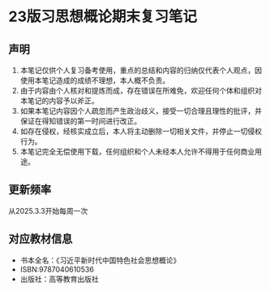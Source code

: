 # 23版习思想概论期末复习笔记
## 声明
1. 本笔记仅供个人复习备考使用，重点的总结和内容的归纳仅代表个人观点，因使用本笔记造成的成绩不理想，本人概不负责。
2. 由于内容由个人核对和提炼而成，存在错误在所难免，欢迎任何个体和组织对本笔记的内容予以斧正。
3. 如果本笔记内容因个人疏忽而产生政治歧义，接受一切合理且理性的批评，并保证在得知错误的第一时间进行改正。
4. 如存在侵权，经核实成立后，本人将主动删除一切相关文件，并停止一切侵权行为。
5. 本笔记完全无偿使用下载，任何组织和个人未经本人允许不得用于任何商业用途。
## 更新频率
从2025.3.3开始每周一次
## 对应教材信息
- 书本全名：《习近平新时代中国特色社会思想概论》
- ISBN:9787040610536
- 出版社：高等教育出版社
